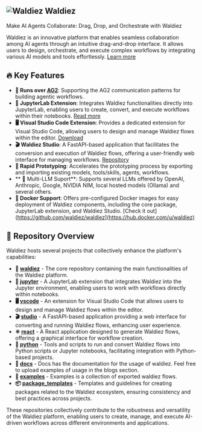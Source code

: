 ## ![Waldiez](https://waldiez.io/static/images/logo1.svg) Waldiez

Make AI Agents Collaborate: Drag, Drop, and Orchestrate with Waldiez 


Waldiez is an innovative platform that enables seamless collaboration among AI agents through an intuitive drag-and-drop interface. It allows users to design, orchestrate, and execute complex workflows by integrating various AI models and tools effortlessly. [Learn more](https://waldiez.io/)

## 🔥 Key Features

- **🤖 Runs over [AG2](https://github.com/ag2ai/ag2)**: Supporting the AG2 communication patterns for building agentic workflows.
- **🔬 JupyterLab Extension**: Integrates Waldiez functionalities directly into JupyterLab, enabling users to create, convert, and execute workflows within their notebooks. [Read more](https://waldiez.io/usage/index.html)
- **🖥️ Visual Studio Code Extension**: Provides a dedicated extension for Visual Studio Code, allowing users to design and manage Waldiez flows within the editor. [Download](https://marketplace.visualstudio.com/items?itemName=Waldiez.waldiez-vscode)
- **🎬 Waldiez Studio**: A FastAPI-based application that facilitates the conversion and execution of Waldiez flows, offering a user-friendly web interface for managing workflows. [Repository](https://github.com/waldiez/waldiez)
- **🚀 Rapid Prototyping**: Accelerates the prototyping process by exporting and importing existing models, tools/skills, agents, workflows.
- ** 🧠 Multi-LLM Suport**: Supports several LLMs offered by OpenAI, Anthropic, Google, NVIDIA NIM, local hosted models (Ollama) and several others.
- **🐳 Docker Support**: Offers pre-configured Docker images for easy deployment of Waldiez components, including the core package, JupyterLab extension, and Waldiez Studio. [Check it out](https://github.com/waldiez/waldiez](https://hub.docker.com/u/waldiez)

## 📂 Repository Overview

Waldiez hosts several projects that collectively enhance the platform's capabilities:

- **🤖 [waldiez](https://github.com/waldiez/waldiez)** - The core repository containing the main functionalities of the Waldiez platform.
- **🔬 [jupyter](https://github.com/waldiez/jupyter)** - A JupyterLab extension that integrates Waldiez into the Jupyter environment, enabling users to work with workflows directly within notebooks.
- **🖥️ [vscode](https://github.com/waldiez/vscode)** - An extension for Visual Studio Code that allows users to design and manage Waldiez flows within the editor.
- **🎬 [studio](https://github.com/waldiez/studio)** - A FastAPI-based application providing a web interface for converting and running Waldiez flows, enhancing user experience.
- **⚛️ [react](https://github.com/waldiez/react)** - A React application designed to generate Waldiez flows, offering a graphical interface for workflow creation.
- **🐍 [python](https://github.com/waldiez/python)** - Tools and scripts to run and convert Waldiez flows into Python scripts or Jupyter notebooks, facilitating integration with Python-based projects.
- **📖 [docs](https://github.com/waldiez/docs)** - Docs has the documentation for the usage of waldiez. Feel free to upload examples of usage in the blogs section.
- **📝 [examples](https://github.com/waldiez/examples)** - Examples is a collection of exported waldiez flows.
- **📦 [package_templates](https://github.com/waldiez/package_templates)** - Templates and guidelines for creating packages related to the Waldiez ecosystem, ensuring consistency and best practices across projects.

These repositories collectively contribute to the robustness and versatility of the Waldiez platform, enabling users to create, manage, and execute AI-driven workflows across different environments and applications.




